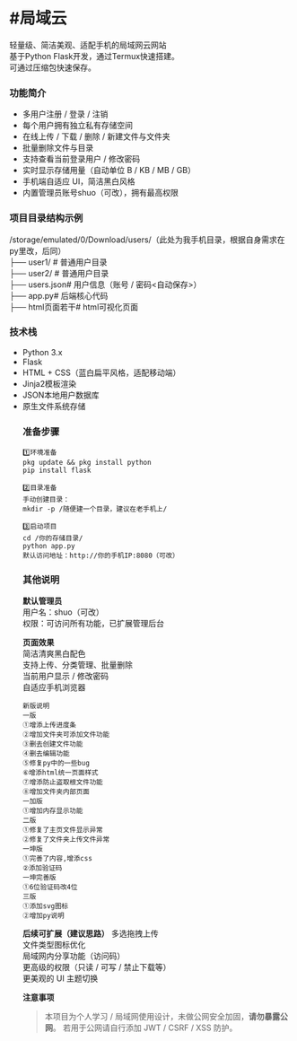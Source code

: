 <h1>#局域云</h1>
<a>轻量级、简洁美观、适配手机的局域网云网站</a></br>
<a>基于Python Flask开发，通过Termux快速搭建。</a></br>
<a>可通过压缩包快速保存。</a></br>

<h3>功能简介</h3>
<ul>
<li>多用户注册 / 登录 / 注销<//li>
<li>每个用户拥有独立私有存储空间</li>
<li>在线上传 / 下载 / 删除 / 新建文件与文件夹</li>
<li>批量删除文件与目录</li>
<li>支持查看当前登录用户 / 修改密码</li>
<li>实时显示存储用量（自动单位 B / KB / MB / GB）</li>
<li>手机端自适应 UI，简洁黑白风格</li>
<li>内置管理员账号shuo（可改），拥有最高权限</li>
</ul>

<h3>项目目录结构示例</h3>
<a>/storage/emulated/0/Download/users/（此处为我手机目录，根据自身需求在py里改，后同）</a></br>
<a>├── user1/          # 普通用户目录</a></br>
<a>├── user2/          # 普通用户目录</a></br>
<a>├── users.json# 用户信息（账号 / 密码<自动保存>）</a></br>
<a>├── app.py# 后端核心代码</a></br>
<a>├── html页面若干# html可视化页面</a></br>

<h3>技术栈</h3>
<ul>
<li><a>Python 3.x</a></li>
<li><a>Flask</a></li>
<li><a>HTML + CSS（蓝白扁平风格，适配移动端）</a></li>
<li><a>Jinja2模板渲染</a></li>
<li><a>JSON本地用户数据库</a></li>
<li><a>原生文件系统存储</a></li>

<h3>准备步骤</h3>

```
1️⃣环境准备
pkg update && pkg install python
pip install flask

2️⃣目录准备
手动创建目录：
mkdir -p /随便建一个目录，建议在老手机上/

3️⃣启动项目
cd /你的存储目录/
python app.py
默认访问地址：http://你的手机IP:8080（可改）
```

<h3>其他说明</h3>

**默认管理员**</br>
<a>用户名：shuo（可改）</a></br>
<a>权限：可访问所有功能，已扩展管理后台</a></br>

**页面效果**</br>
<a>简洁清爽黑白配色</a></br>
<a>支持上传、分类管理、批量删除</a></br>
<a>当前用户显示 / 修改密码</a></br>
<a>自适应手机浏览器</a></br>

```
新版说明
一版
①增添上传进度条
②增加文件夹可添加文件功能
③删去创建文件功能
④删去编辑功能
⑤修复py中的一些bug
⑥增添html统一页面样式
⑦增添防止盗取根文件功能
⑧增加文件夹内部页面
一加版
①增加内存显示功能
二版
①修复了主页文件显示异常
②修复了文件夹上传文件异常
一坤版
①完善了内容,增添css
②添加验证码
一坤完善版
①6位验证码改4位
三版
①添加svg图标
②增加py说明
```

**后续可扩展（建议思路）**
<a>多选拖拽上传</a></br>
<a>文件类型图标优化</a></br>
<a>局域网内分享功能（访问码）</a></br>
<a>更高级的权限（只读 / 可写 / 禁止下载等）</a></br>
<a>更美观的 UI 主题切换</a></br>

**注意事项**
> 本项目为个人学习 / 局域网使用设计，未做公网安全加固，**请勿暴露公网**。
若用于公网请自行添加 JWT / CSRF / XSS 防护。
